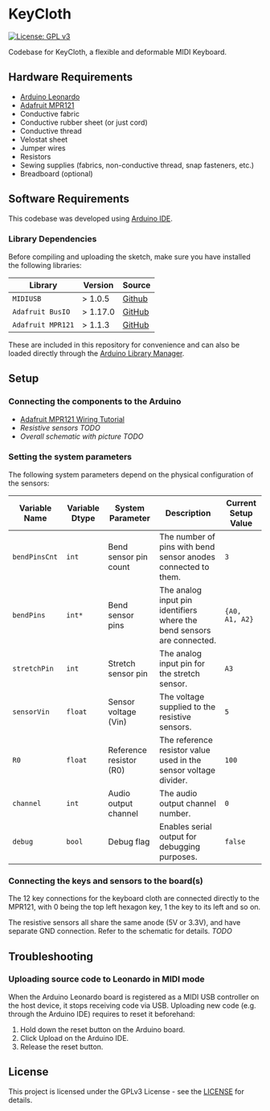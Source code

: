 # KeyCloth
[![License: GPL v3](https://img.shields.io/badge/License-GPLv3-blue.svg)](https://www.gnu.org/licenses/gpl-3.0)

Codebase for KeyCloth, a flexible and deformable MIDI Keyboard.

## Hardware Requirements
- [Arduino Leonardo](https://docs.arduino.cc/hardware/leonardo/)
- [Adafruit MPR121](https://www.adafruit.com/product/1982)
- Conductive fabric
- Conductive rubber sheet (or just cord)
- Conductive thread
- Velostat sheet
- Jumper wires
- Resistors
- Sewing supplies (fabrics, non-conductive thread, snap fasteners, etc.)
- Breadboard (optional)

## Software Requirements

This codebase was developed using [Arduino IDE](https://docs.arduino.cc/software/ide/).

### Library Dependencies

Before compiling and uploading the sketch, make sure you have installed the following libraries:

| Library           | Version  | Source                                                 |
| ----------------- | -------- | ------------------------------------------------------ |
| `MIDIUSB`         | > 1.0.5  | [Github](https://github.com/arduino-libraries/MIDIUSB) |
| `Adafruit BusIO`  | > 1.17.0 | [GitHub](https://github.com/adafruit/Adafruit_BusIO)   |
| `Adafruit MPR121` | > 1.1.3  | [GitHub](https://github.com/adafruit/Adafruit_MPR121)  |

These are included in this repository for convenience and can also be loaded directly through the [Arduino Library Manager](https://www.arduino.cc/en/guide/libraries).

## Setup

### Connecting the components to the Arduino
- [Adafruit MPR121 Wiring Tutorial](https://learn.adafruit.com/adafruit-mpr121-12-key-capacitive-touch-sensor-breakout-tutorial/wiring)
- *Resistive sensors TODO*
- *Overall schematic with picture TODO* 

### Setting the system parameters
The following system parameters depend on the physical configuration of the sensors:                                                             

| Variable Name | Variable Dtype | System Parameter        | Description                                                           | Current Setup Value |
| ------------- | -------------- | ----------------------- | --------------------------------------------------------------------- | ------------------- |
| `bendPinsCnt` | `int`          | Bend sensor pin count   | The number of pins with bend sensor anodes connected to them.         | `3`                 |
| `bendPins`    | `int*`         | Bend sensor pins        | The analog input pin identifiers where the bend sensors are connected. | `{A0, A1, A2}`      |
| `stretchPin`  | `int`          | Stretch sensor pin      | The analog input pin for the stretch sensor.                          | `A3`                |
| `sensorVin`   | `float`        | Sensor voltage (Vin)    | The voltage supplied to the resistive sensors.                        | `5`                 |
| `R0`          | `float`        | Reference resistor (R0) | The reference resistor value used in the sensor voltage divider.      | `100`               |
| `channel`     | `int`          | Audio output channel    | The audio output channel number.                                      | `0`                 |
| `debug`       | `bool`         | Debug flag              | Enables serial output for debugging purposes.                         | `false`             |

### Connecting the keys and sensors to the board(s)

The 12 key connections for the keyboard cloth are connected directly to the MPR121, with 0 being the top left hexagon key, 1 the key to its left and so on.

The resistive sensors all share the same anode (5V or 3.3V), and have separate GND connection. Refer to the schematic for details. *TODO*


## Troubleshooting
### Uploading source code to Leonardo in MIDI mode
When the Arduino Leonardo board is registered as a MIDI USB controller on the host device, it stops receiving code via USB. Uploading new code (e.g. through the Arduino IDE) requires to reset it beforehand:

1. Hold down the reset button on the Arduino board.
2. Click Upload on the Arduino IDE.
3. Release the reset button.

## License
This project is licensed under the GPLv3 License - see the [LICENSE](LICENSE) for details.
